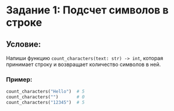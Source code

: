 # Задание 1: Подсчет символов в строке

## Условие:
Напиши функцию `count_characters(text: str) -> int`, которая принимает строку и возвращает количество символов в ней.

### Пример:
```python
count_characters("Hello")  # 5
count_characters("")       # 0
count_characters("12345")  # 5
